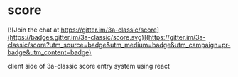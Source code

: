 # score

[![Join the chat at https://gitter.im/3a-classic/score](https://badges.gitter.im/3a-classic/score.svg)](https://gitter.im/3a-classic/score?utm_source=badge&utm_medium=badge&utm_campaign=pr-badge&utm_content=badge)

client side of 3a-classic score entry system using react
